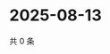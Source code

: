 # 2025-08-13

共 0 条

<!-- BEGIN ZHIHUVIDEO -->
<!-- 最后更新时间 Wed Aug 13 2025 16:16:29 GMT+0800 (China Standard Time) -->

<!-- END ZHIHUVIDEO -->
